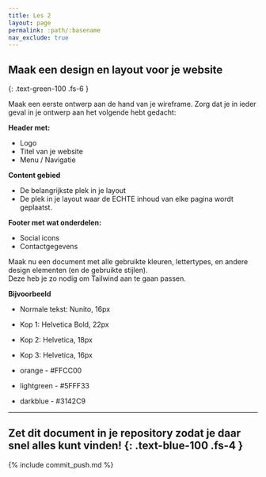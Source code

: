 ```yaml
---
title: Les 2
layout: page
permalink: :path/:basename
nav_exclude: true
---
```


## Maak een design en layout voor je website
{: .text-green-100 .fs-6 }

Maak een eerste ontwerp aan de hand van je wireframe.
Zorg dat je in ieder geval in je ontwerp aan het volgende hebt gedacht:

**Header met:**
- Logo
- Titel van je website
- Menu / Navigatie

**Content gebied**
- De belangrijkste plek in je layout 
- De plek in je layout waar de ECHTE inhoud van elke pagina wordt geplaatst.

**Footer met wat onderdelen:**
- Social icons
- Contactgegevens

Maak nu een document met alle gebruikte kleuren, lettertypes, en andere design elementen (en de gebruikte stijlen).  
Deze heb je zo nodig om Tailwind aan te gaan passen.

**Bijvoorbeeld**
- Normale tekst: Nunito, 16px
- Kop 1: Helvetica Bold, 22px
- Kop 2: Helvetica, 18px
- Kop 3: Helvetica, 16px

- orange - #FFCC00
- lightgreen - #5FFF33
- darkblue - #3142C9

---

Zet dit document in je repository zodat je daar snel alles kunt vinden!
{: .text-blue-100 .fs-4 }
---

{% include commit_push.md %}


